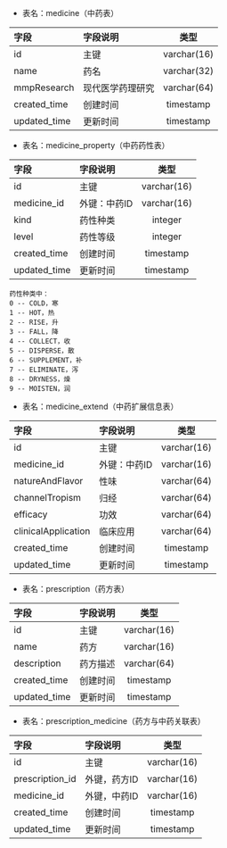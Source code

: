- 表名：medicine（中药表）

| 字段           | 字段说明     |     类型      |
|:-------------|:---------|:-----------:|
| id           | 主键       | varchar(16) |
| name         | 药名       | varchar(32) |
| mmpResearch  | 现代医学药理研究 | varchar(64) |
| created_time | 创建时间     |  timestamp  |
| updated_time | 更新时间     |  timestamp  |

- 表名：medicine_property（中药药性表）

| 字段           | 字段说明    |     类型      |
|:-------------|:--------|:-----------:|
| id           | 主键      | varchar(16) |
| medicine_id  | 外键：中药ID | varchar(16) |
| kind         | 药性种类    |   integer   |
| level        | 药性等级    |   integer   |
| created_time | 创建时间    |  timestamp  |
| updated_time | 更新时间    |  timestamp  |

```
药性种类中：
0 -- COLD，寒
1 -- HOT，热
2 -- RISE，升
3 -- FALL，降
4 -- COLLECT，收
5 -- DISPERSE，散
6 -- SUPPLEMENT，补
7 -- ELIMINATE，泻
8 -- DRYNESS，燥
9 -- MOISTEN，润
```

- 表名：medicine_extend（中药扩展信息表）

| 字段                  | 字段说明    |     类型      |
|:--------------------|:--------|:-----------:|
| id                  | 主键      | varchar(16) |
| medicine_id         | 外键：中药ID | varchar(16) |
| natureAndFlavor     | 性味      | varchar(64) |
| channelTropism      | 归经      | varchar(64) |
| efficacy            | 功效      | varchar(64) |
| clinicalApplication | 临床应用    | varchar(64) |
| created_time        | 创建时间    |  timestamp  |
| updated_time        | 更新时间    |  timestamp  |

- 表名：prescription（药方表）

| 字段           | 字段说明 |     类型      |
|:-------------|:-----|:-----------:|
| id           | 主键   | varchar(16) |
| name         | 药方   | varchar(16) |
| description  | 药方描述 | varchar(64) |
| created_time | 创建时间 |  timestamp  |
| updated_time | 更新时间 |  timestamp  |

- 表名：prescription_medicine（药方与中药关联表）

| 字段              | 字段说明    |     类型      |
|:----------------|:--------|:-----------:|
| id              | 主键      | varchar(16) |
| prescription_id | 外键，药方ID | varchar(16) |
| medicine_id     | 外键，中药ID | varchar(16) |
| created_time    | 创建时间    |  timestamp  |
| updated_time    | 更新时间    |  timestamp  |
